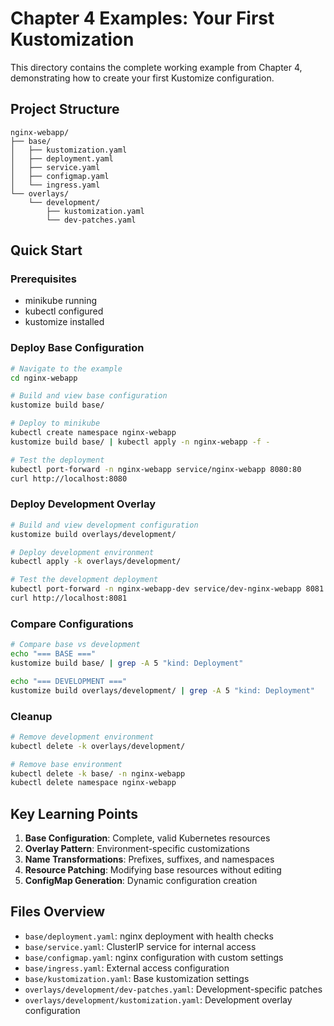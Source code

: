# Chapter 4 Examples: Your First Kustomization

This directory contains the complete working example from Chapter 4, demonstrating how to create your first Kustomize configuration.

## Project Structure

```
nginx-webapp/
├── base/
│   ├── kustomization.yaml
│   ├── deployment.yaml
│   ├── service.yaml
│   ├── configmap.yaml
│   └── ingress.yaml
└── overlays/
    └── development/
        ├── kustomization.yaml
        └── dev-patches.yaml
```

## Quick Start

### Prerequisites
- minikube running
- kubectl configured
- kustomize installed

### Deploy Base Configuration

```bash
# Navigate to the example
cd nginx-webapp

# Build and view base configuration
kustomize build base/

# Deploy to minikube
kubectl create namespace nginx-webapp
kustomize build base/ | kubectl apply -n nginx-webapp -f -

# Test the deployment
kubectl port-forward -n nginx-webapp service/nginx-webapp 8080:80
curl http://localhost:8080
```

### Deploy Development Overlay

```bash
# Build and view development configuration
kustomize build overlays/development/

# Deploy development environment
kubectl apply -k overlays/development/

# Test the development deployment
kubectl port-forward -n nginx-webapp-dev service/dev-nginx-webapp 8081:80
curl http://localhost:8081
```

### Compare Configurations

```bash
# Compare base vs development
echo "=== BASE ==="
kustomize build base/ | grep -A 5 "kind: Deployment"

echo "=== DEVELOPMENT ==="
kustomize build overlays/development/ | grep -A 5 "kind: Deployment"
```

### Cleanup

```bash
# Remove development environment
kubectl delete -k overlays/development/

# Remove base environment
kubectl delete -k base/ -n nginx-webapp
kubectl delete namespace nginx-webapp
```

## Key Learning Points

1. **Base Configuration**: Complete, valid Kubernetes resources
2. **Overlay Pattern**: Environment-specific customizations
3. **Name Transformations**: Prefixes, suffixes, and namespaces
4. **Resource Patching**: Modifying base resources without editing
5. **ConfigMap Generation**: Dynamic configuration creation

## Files Overview

- `base/deployment.yaml`: nginx deployment with health checks
- `base/service.yaml`: ClusterIP service for internal access
- `base/configmap.yaml`: nginx configuration with custom settings
- `base/ingress.yaml`: External access configuration
- `base/kustomization.yaml`: Base kustomization settings
- `overlays/development/dev-patches.yaml`: Development-specific patches
- `overlays/development/kustomization.yaml`: Development overlay configuration